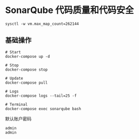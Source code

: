 # SonarQube 代码质量和代码安全

```shell
sysctl -w vm.max_map_count=262144
```

## 基础操作

```shell
# Start
docker-compose up -d

# Stop
docker-compose stop

# Update
docker-compose pull

# Logs
docker-compose logs --tail=25 -f

# Terminal
docker-compose exec sonarqube bash
```

默认账户密码

```
admin
admin
```
